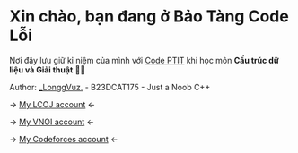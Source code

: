 # Xin chào, bạn đang ở Bảo Tàng Code Lỗi 

Nơi đây lưu giữ kỉ niệm của mình với [Code PTIT](code.ptit.edu.vn) khi học môn **Cấu trúc dữ liệu và Giải thuật** 🧑‍💻

Author: [_LonggVuz.](https://web.facebook.com/longgvuz/) - B23DCAT175 - Just a Noob C++

-> [My LCOJ account](https://luyencode.net/user/vudinhlong) <-

-> [My VNOI account](https://oj.vnoi.info/user/vudinhlong) <-

-> [My Codeforces account](https://codeforces.com/profile/vudinhlongg) <-
